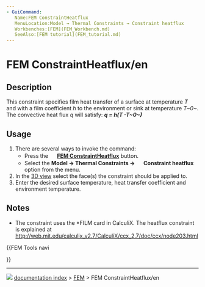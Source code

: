 ```yaml
---
- GuiCommand:
   Name:FEM ConstraintHeatflux
   MenuLocation:Model → Thermal Constraints → Constraint heatflux
   Workbenches:[FEM](FEM_Workbench.md)
   SeeAlso:[FEM tutorial](FEM_tutorial.md)
---
```


# FEM ConstraintHeatflux/en

## Description

This constraint specifies film heat transfer of a surface at temperature *T* and with a film coefficient *h* to the environment or sink at temperature *T~0~*. The convective heat flux *q* will satisfy: ***q = h(T -T~0~)***

## Usage

1.  There are several ways to invoke the command:
    -   Press the **<img src="images/FEM_ConstraintHeatflux.svg" width=16px> [FEM ConstraintHeatflux](FEM_ConstraintHeatflux.md)** button.
    -   Select the **Model → Thermal Constraints → <img src="images/FEM_ConstraintHeatflux.svg" width=16px> Constraint heatflux** option from the menu.
2.  In the [3D view](3D_view.md) select the face(s) the constraint should be applied to.
3.  Enter the desired surface temperature, heat transfer coefficient and environment temperature.

## Notes

-   The constraint uses the \*FILM card in CalculiX. The heatflux constraint is explained at <http://web.mit.edu/calculix_v2.7/CalculiX/ccx_2.7/doc/ccx/node203.html>





{{FEM Tools navi

}}



---
![](images/Button_right.svg) [documentation index](../README.md) > [FEM](Category_FEM.md) > FEM ConstraintHeatflux/en
